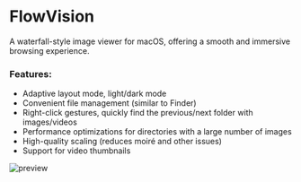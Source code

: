# FlowVision

A waterfall-style image viewer for macOS, offering a smooth and immersive browsing experience.

### Features:
 - Adaptive layout mode, light/dark mode
 - Convenient file management (similar to Finder)
 - Right-click gestures, quickly find the previous/next folder with images/videos
 - Performance optimizations for directories with a large number of images
 - High-quality scaling (reduces moiré and other issues)
 - Support for video thumbnails

![preview](https://github.com/user-attachments/assets/4220453c-050d-4700-860e-bc6a0981a944)
